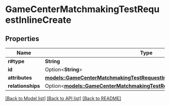 # GameCenterMatchmakingTestRequestInlineCreate

## Properties

Name | Type | Description | Notes
------------ | ------------- | ------------- | -------------
**r#type** | **String** |  | 
**id** | Option<**String**> |  | [optional]
**attributes** | [**models::GameCenterMatchmakingTestRequestInlineCreateAttributes**](GameCenterMatchmakingTestRequestInlineCreate_attributes.md) |  | 
**relationships** | Option<[**models::GameCenterMatchmakingTestRequestInlineCreateRelationships**](GameCenterMatchmakingTestRequestInlineCreate_relationships.md)> |  | [optional]

[[Back to Model list]](../README.md#documentation-for-models) [[Back to API list]](../README.md#documentation-for-api-endpoints) [[Back to README]](../README.md)


